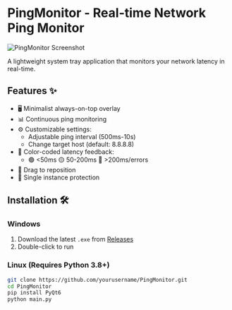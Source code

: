 # PingMonitor - Real-time Network Ping Monitor  

![PingMonitor Screenshot]([https://via.placeholder.com/800x400.png?text=PingMonitor+Demo](http://5.57.32.66:5000/uploads/Screenshot_2025-04-20_072104.png))  

A lightweight system tray application that monitors your network latency in real-time.  

## Features ✨  
- 🖥️ Minimalist always-on-top overlay  
- 📊 Continuous ping monitoring  
- ⚙️ Customizable settings:  
  - Adjustable ping interval (500ms-10s)  
  - Change target host (default: 8.8.8.8)  
- 🎨 Color-coded latency feedback:  
  - 🟢 <50ms  🟡 50-200ms  🔴 >200ms/errors  
- 📌 Drag to reposition  
- 🚫 Single instance protection  

## Installation 🛠️  
### Windows  
1. Download the latest `.exe` from [Releases]()  
2. Double-click to run  

### Linux (Requires Python 3.8+)  
```bash
git clone https://github.com/yourusername/PingMonitor.git
cd PingMonitor
pip install PyQt6
python main.py

